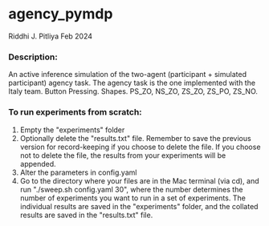 # agency_pymdp
Riddhi J. Pitliya Feb 2024

### Description:
An active inference simulation of the two-agent (participant + simulated participant) agency task. The agency task is the one implemented with the Italy team. Button Pressing. Shapes. PS_ZO, NS_ZO, ZS_ZO, ZS_PO, ZS_NO.

### To run experiments from scratch: 
1. Empty the "experiments" folder
2. Optionally delete the "results.txt" file. Remember to save the previous version for record-keeping if you choose to delete the file. If you choose not to delete the file, the results from your experiments will be appended.
3. Alter the parameters in config.yaml 
4. Go to the directory where your files are in the Mac terminal (via cd), and run "./sweep.sh config.yaml 30", where the number determines the number of experiments you want to run in a set of experiments. The individual results are saved in the "experiments" folder, and the collated results are saved in the "results.txt" file.
